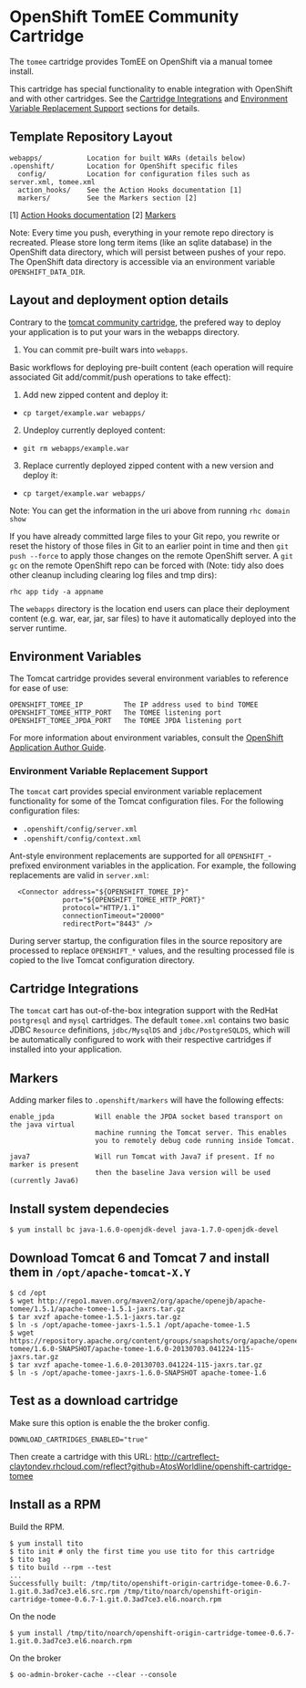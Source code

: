 # OpenShift TomEE Community Cartridge

The `tomee` cartridge provides TomEE on OpenShift via a manual tomee install.

This cartridge has special functionality to enable integration with OpenShift and with other
cartridges. See the [Cartridge Integrations](#cartridge-integrations) and
[Environment Variable Replacement Support](#environment-variable-replacement-support) sections
for details.

## Template Repository Layout

    webapps/           Location for built WARs (details below)
    .openshift/        Location for OpenShift specific files
      config/          Location for configuration files such as server.xml, tomee.xml
      action_hooks/    See the Action Hooks documentation [1]
      markers/         See the Markers section [2]

\[1\] [Action Hooks documentation](https://github.com/openshift/origin-server/blob/master/node/README.writing_applications.md#action-hooks)
\[2\] [Markers](#markers)

Note: Every time you push, everything in your remote repo directory is recreated.
      Please store long term items (like an sqlite database) in the OpenShift
      data directory, which will persist between pushes of your repo.
      The OpenShift data directory is accessible via an environment variable `OPENSHIFT_DATA_DIR`.

## Layout and deployment option details

Contrary to the [tomcat community cartridge](https://github.com/AtosWorldline/openshift-cartridge-tomcat-community), the prefered way to deploy your application is to put your wars in the webapps directory.

1) You can commit pre-built wars into `webapps`.

Basic workflows for deploying pre-built content (each operation will require associated
Git add/commit/push operations to take effect):

1. Add new zipped content and deploy it:
  * `cp target/example.war webapps/`
2. Undeploy currently deployed content:
  * `git rm webapps/example.war`
3. Replace currently deployed zipped content with a new version and deploy it:
  * `cp target/example.war webapps/`

Note: You can get the information in the uri above from running `rhc domain show`

If you have already committed large files to your Git repo, you rewrite or reset the history of those files in Git
to an earlier point in time and then `git push --force` to apply those changes on the remote OpenShift server.  A 
`git gc` on the remote OpenShift repo can be forced with (Note: tidy also does other cleanup including clearing log
files and tmp dirs):

`rhc app tidy -a appname`

The `webapps` directory is the location end users can place 
their deployment content (e.g. war, ear, jar, sar files) to have it 
automatically deployed into the server runtime.

## Environment Variables

The Tomcat cartridge provides several environment variables to reference for ease
of use:

    OPENSHIFT_TOMEE_IP          The IP address used to bind TOMEE
    OPENSHIFT_TOMEE_HTTP_PORT   The TOMEE listening port
    OPENSHIFT_TOMEE_JPDA_PORT   The TOMEE JPDA listening port

For more information about environment variables, consult the
[OpenShift Application Author Guide](https://github.com/openshift/origin-server/blob/master/node/README.writing_applications.md).

### Environment Variable Replacement Support

The `tomcat` cart provides special environment variable replacement functionality for some of the Tomcat configuration files.
For the following configuration files:

  * `.openshift/config/server.xml`
  * `.openshift/config/context.xml`

Ant-style environment replacements are supported for all `OPENSHIFT_`-prefixed environment variables in the application. For
example, the following replacements are valid in `server.xml`:

      <Connector address="${OPENSHIFT_TOMEE_IP}"
                 port="${OPENSHIFT_TOMEE_HTTP_PORT}"
                 protocol="HTTP/1.1"
                 connectionTimeout="20000"
                 redirectPort="8443" />

During server startup, the configuration files in the source repository are processed to replace `OPENSHIFT_*` values, and the
resulting processed file is copied to the live Tomcat configuration directory.


## Cartridge Integrations

The `tomcat` cart has out-of-the-box integration support with the RedHat `postgresql` and `mysql` cartridges. The default
`tomee.xml` contains two basic JDBC `Resource` definitions, `jdbc/MysqlDS` and `jdbc/PostgreSQLDS`, which will be automatically
configured to work with their respective cartridges if installed into your application.


## Markers

Adding marker files to `.openshift/markers` will have the following effects:

    enable_jpda          Will enable the JPDA socket based transport on the java virtual
                         machine running the Tomcat server. This enables
                         you to remotely debug code running inside Tomcat.
    
    java7                Will run Tomcat with Java7 if present. If no marker is present
                         then the baseline Java version will be used (currently Java6)

## Install system dependecies
 
    $ yum install bc java-1.6.0-openjdk-devel java-1.7.0-openjdk-devel

## Download Tomcat 6 and Tomcat 7 and install them in `/opt/apache-tomcat-X.Y`

    $ cd /opt
    $ wget http://repo1.maven.org/maven2/org/apache/openejb/apache-tomee/1.5.1/apache-tomee-1.5.1-jaxrs.tar.gz
    $ tar xvzf apache-tomee-1.5.1-jaxrs.tar.gz
    $ ln -s /opt/apache-tomee-jaxrs-1.5.1 /opt/apache-tomee-1.5
    $ wget https://repository.apache.org/content/groups/snapshots/org/apache/openejb/apache-tomee/1.6.0-SNAPSHOT/apache-tomee-1.6.0-20130703.041224-115-jaxrs.tar.gz
    $ tar xvzf apache-tomee-1.6.0-20130703.041224-115-jaxrs.tar.gz
    $ ln -s /opt/apache-tomee-jaxrs-1.6.0-SNAPSHOT apache-tomee-1.6

## Test as a download cartridge

Make sure this option is enable the the broker config.

    DOWNLOAD_CARTRIDGES_ENABLED="true"

Then create a cartridge with this URL: <http://cartreflect-claytondev.rhcloud.com/reflect?github=AtosWorldline/openshift-cartridge-tomee>

## Install as a RPM

Build the RPM.

    $ yum install tito
    $ tito init # only the first time you use tito for this cartridge
    $ tito tag
    $ tito build --rpm --test
    ...
    Successfully built: /tmp/tito/openshift-origin-cartridge-tomee-0.6.7-1.git.0.3ad7ce3.el6.src.rpm /tmp/tito/noarch/openshift-origin-cartridge-tomee-0.6.7-1.git.0.3ad7ce3.el6.noarch.rpm

On the node

    $ yum install /tmp/tito/noarch/openshift-origin-cartridge-tomee-0.6.7-1.git.0.3ad7ce3.el6.noarch.rpm

On the broker

    $ oo-admin-broker-cache --clear --console

